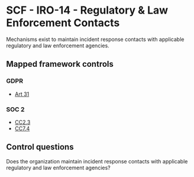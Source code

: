 # SCF - IRO-14 - Regulatory & Law Enforcement Contacts
Mechanisms exist to maintain incident response contacts with applicable regulatory and law enforcement agencies. 
## Mapped framework controls
### GDPR
- [Art 31](../gdpr/art31.md)
  
### SOC 2
- [CC2.3](../soc2/cc23.md)
- [CC7.4](../soc2/cc74.md)
  
## Control questions
Does the organization maintain incident response contacts with applicable regulatory and law enforcement agencies? 
  